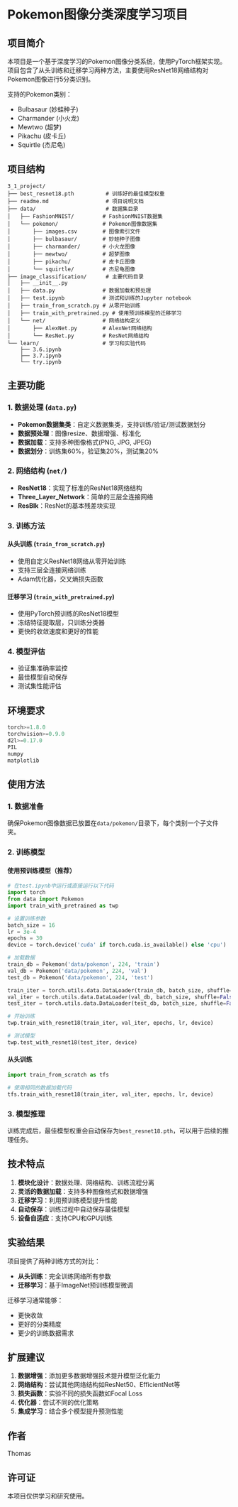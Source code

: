 # Pokemon图像分类深度学习项目

## 项目简介

本项目是一个基于深度学习的Pokemon图像分类系统，使用PyTorch框架实现。项目包含了从头训练和迁移学习两种方法，主要使用ResNet18网络结构对Pokemon图像进行5分类识别。

支持的Pokemon类别：
- Bulbasaur (妙蛙种子)
- Charmander (小火龙)  
- Mewtwo (超梦)
- Pikachu (皮卡丘)
- Squirtle (杰尼龟)

## 项目结构

```
3_1_project/
├── best_resnet18.pth          # 训练好的最佳模型权重
├── readme.md                  # 项目说明文档
├── data/                      # 数据集目录
│   ├── FashionMNIST/         # FashionMNIST数据集
│   └── pokemon/              # Pokemon图像数据集
│       ├── images.csv        # 图像索引文件
│       ├── bulbasaur/        # 妙蛙种子图像
│       ├── charmander/       # 小火龙图像
│       ├── mewtwo/           # 超梦图像
│       ├── pikachu/          # 皮卡丘图像
│       └── squirtle/         # 杰尼龟图像
├── image_classification/      # 主要代码目录
│   ├── __init__.py
│   ├── data.py               # 数据加载和预处理
│   ├── test.ipynb            # 测试和训练的Jupyter notebook
│   ├── train_from_scratch.py # 从零开始训练
│   ├── train_with_pretrained.py # 使用预训练模型的迁移学习
│   └── net/                  # 网络结构定义
│       ├── AlexNet.py        # AlexNet网络结构
│       └── ResNet.py         # ResNet网络结构
└── learn/                    # 学习和实验代码
    ├── 3.6.ipynb
    ├── 3.7.ipynb
    └── try.ipynb
```

## 主要功能

### 1. 数据处理 (`data.py`)
- **Pokemon数据集类**：自定义数据集类，支持训练/验证/测试数据划分
- **数据预处理**：图像resize、数据增强、标准化
- **数据加载**：支持多种图像格式(PNG, JPG, JPEG)
- **数据划分**：训练集60%，验证集20%，测试集20%

### 2. 网络结构 (`net/`)
- **ResNet18**：实现了标准的ResNet18网络结构
- **Three_Layer_Network**：简单的三层全连接网络
- **ResBlk**：ResNet的基本残差块实现

### 3. 训练方法

#### 从头训练 (`train_from_scratch.py`)
- 使用自定义ResNet18网络从零开始训练
- 支持三层全连接网络训练
- Adam优化器，交叉熵损失函数

#### 迁移学习 (`train_with_pretrained.py`)
- 使用PyTorch预训练的ResNet18模型
- 冻结特征提取层，只训练分类器
- 更快的收敛速度和更好的性能

### 4. 模型评估
- 验证集准确率监控
- 最佳模型自动保存
- 测试集性能评估

## 环境要求

```python
torch>=1.8.0
torchvision>=0.9.0
d2l>=0.17.0
PIL
numpy
matplotlib
```

## 使用方法

### 1. 数据准备
确保Pokemon图像数据已放置在`data/pokemon/`目录下，每个类别一个子文件夹。

### 2. 训练模型

#### 使用预训练模型（推荐）
```python
# 在test.ipynb中运行或直接运行以下代码
import torch
from data import Pokemon
import train_with_pretrained as twp

# 设置训练参数
batch_size = 16
lr = 3e-4
epochs = 30
device = torch.device('cuda' if torch.cuda.is_available() else 'cpu')

# 加载数据
train_db = Pokemon('data/pokemon', 224, 'train')
val_db = Pokemon('data/pokemon', 224, 'val')
test_db = Pokemon('data/pokemon', 224, 'test')

train_iter = torch.utils.data.DataLoader(train_db, batch_size, shuffle=True, num_workers=4)
val_iter = torch.utils.data.DataLoader(val_db, batch_size, shuffle=False, num_workers=4)
test_iter = torch.utils.data.DataLoader(test_db, batch_size, shuffle=False, num_workers=4)

# 开始训练
twp.train_with_resnet18(train_iter, val_iter, epochs, lr, device)

# 测试模型
twp.test_with_resnet18(test_iter, device)
```

#### 从头训练
```python
import train_from_scratch as tfs

# 使用相同的数据加载代码
tfs.train_with_resnet18(train_iter, val_iter, epochs, lr, device)
```

### 3. 模型推理
训练完成后，最佳模型权重会自动保存为`best_resnet18.pth`，可以用于后续的推理任务。

## 技术特点

1. **模块化设计**：数据处理、网络结构、训练流程分离
2. **灵活的数据加载**：支持多种图像格式和数据增强
3. **迁移学习**：利用预训练模型提升性能
4. **自动保存**：训练过程中自动保存最佳模型
5. **设备自适应**：支持CPU和GPU训练

## 实验结果

项目提供了两种训练方式的对比：
- **从头训练**：完全训练网络所有参数
- **迁移学习**：基于ImageNet预训练模型微调

迁移学习通常能够：
- 更快收敛
- 更好的分类精度
- 更少的训练数据需求

## 扩展建议

1. **数据增强**：添加更多数据增强技术提升模型泛化能力
2. **网络结构**：尝试其他网络结构如ResNet50、EfficientNet等
3. **损失函数**：实验不同的损失函数如Focal Loss
4. **优化器**：尝试不同的优化策略
5. **集成学习**：结合多个模型提升预测性能

## 作者

Thomas

## 许可证

本项目仅供学习和研究使用。